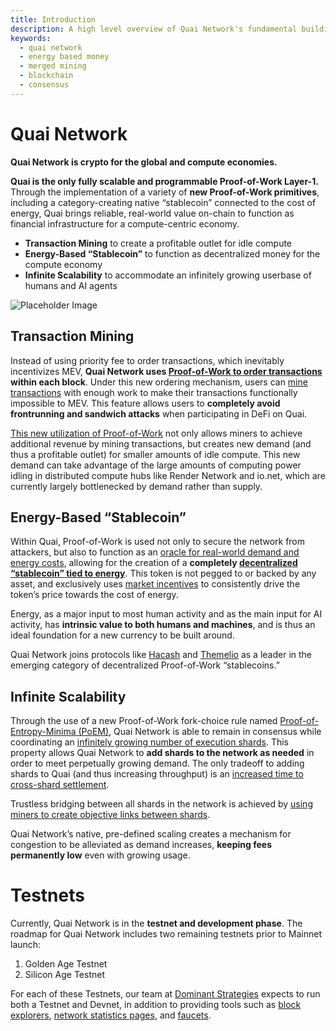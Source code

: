 ```yaml
---
title: Introduction
description: A high level overview of Quai Network's fundamental building blocks.
keywords:
  - quai network
  - energy based money
  - merged mining
  - blockchain
  - consensus
---
```


# Quai Network

**Quai Network is crypto for the global and compute economies.**

**Quai is the only fully scalable and programmable Proof-of-Work Layer-1.** Through the implementation of a variety of **new Proof-of-Work primitives**, including a category-creating native “stablecoin” connected to the cost of energy, Quai brings reliable, real-world value on-chain to function as financial infrastructure for a compute-centric economy.

* **Transaction Mining** to create a profitable outlet for idle compute
* **Energy-Based “Stablecoin”** to function as decentralized money for the compute economy
* **Infinite Scalability** to accommodate an infinitely growing userbase of humans and AI agents

![Placeholder Image](/img/HierarchicalStructure.jpg)

## Transaction Mining
Instead of using priority fee to order transactions, which inevitably incentivizes MEV, **Quai Network uses [Proof-of-Work to order transactions](/learn/advanced-introduction/mev-resistance/transaction-ordering.md) within each block**. Under this new ordering mechanism, users can [mine transactions](/learn/advanced-introduction/mev-resistance/mined-transactions.md) with enough work to make their transactions functionally impossible to MEV. This feature allows users to **completely avoid frontrunning and sandwich attacks** when participating in DeFi on Quai.

[This new utilization of Proof-of-Work](/learn/advanced-introduction/mev-resistance/mev-resistance.md) not only allows miners to achieve additional revenue by mining transactions, but creates new demand (and thus a profitable outlet) for smaller amounts of idle compute. This new demand can take advantage of the large amounts of computing power idling in distributed compute hubs like Render Network and io.net, which are currently largely bottlenecked by demand rather than supply. 

## Energy-Based “Stablecoin”
Within Quai, Proof-of-Work is used not only to secure the network from attackers, but also to function as an [oracle for real-world demand and energy costs](/learn/tokenomics/token-dynamics/token-dynamics.md), allowing for the creation of a **completely [decentralized “stablecoin” tied to energy](/learn/tokenomics/tokenomics-overview/qi/qi.md)**. This token is not pegged to or backed by any asset, and exclusively uses [market incentives](/learn/tokenomics/token-dynamics/token-dynamics.md) to consistently drive the token’s price towards the cost of energy. 

Energy, as a major input to most human activity and as the main input for AI activity, has **intrinsic value to both humans and machines**, and is thus an ideal foundation for a new currency to be built around.

Quai Network joins protocols like [Hacash](https://hacash.money/) and [Themelio](https://docs.themelio.org/whitepapers/melmint-v2/) as a leader in the emerging category of decentralized Proof-of-Work “stablecoins.”

## Infinite Scalability
Through the use of a new Proof-of-Work fork-choice rule named [Proof-of-Entropy-Minima (PoEM)](/learn/advanced-introduction/poem/poem.md), Quai Network is able to remain in consensus while coordinating an [infinitely growing number of execution shards](/learn/advanced-introduction/poem/infinite-execution-shards/infinite-execution-shards.md). This property allows Quai Network to **add shards to the network as needed** in order to meet perpetually growing demand. The only tradeoff to adding shards to Quai (and thus increasing throughput) is an [increased time to cross-shard settlement](/learn/advanced-introduction/poem/infinite-execution-shards/dynamic-sharding.mdx). 

Trustless bridging between all shards in the network is achieved by [using miners to create objective links between shards](/learn/advanced-introduction/merged-mining/coincident-blocks.mdx). 

Quai Network’s native, pre-defined scaling creates a mechanism for congestion to be alleviated as demand increases, **keeping fees permanently low** even with growing usage. 

# Testnets

Currently, Quai Network is in the **testnet and development phase**. The roadmap for Quai Network includes two remaining testnets prior to Mainnet launch:

1. Golden Age Testnet
2. Silicon Age Testnet

For each of these Testnets, our team at [Dominant Strategies](https://dominantstrategies.io) expects to run both a Testnet and Devnet, in addition to providing tools such as [block explorers](/participate/use-quai/block-explorers.md), [network statistics pages](https://stats.quai.network), and [faucets](/participate/use-quai/testnet-faucet.md).

